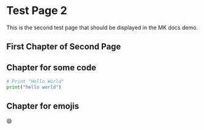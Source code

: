 # Test Page 2

This is the second test page that should be displayed in the MK docs demo.

## First Chapter of Second Page

## Chapter for some code

```python
# Print "Hello World"
print("hello world")
```

## Chapter for emojis

:smile:
